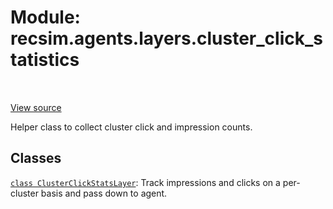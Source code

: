 <div itemscope itemtype="http://developers.google.com/ReferenceObject">
<meta itemprop="name" content="recsim.agents.layers.cluster_click_statistics" />
<meta itemprop="path" content="Stable" />
</div>

# Module: recsim.agents.layers.cluster_click_statistics

<!-- Insert buttons and diff -->

<table class="tfo-notebook-buttons tfo-api" align="left">

</table>

<a target="_blank" href="https://github.com/google-research/recsim/tree/master/recsim/agents/layers/cluster_click_statistics.py">View
source</a>

Helper class to collect cluster click and impression counts.

## Classes

[`class ClusterClickStatsLayer`](../../../recsim/agents/layers/cluster_click_statistics/ClusterClickStatsLayer.md):
Track impressions and clicks on a per-cluster basis and pass down to agent.
